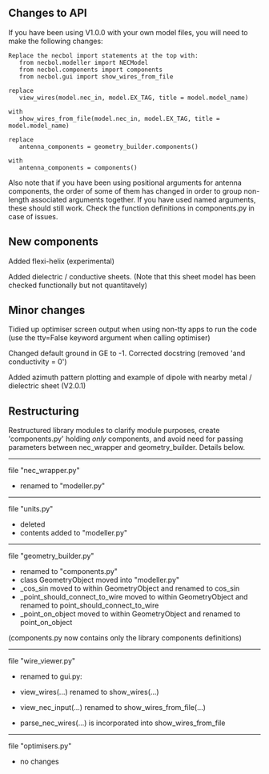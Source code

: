 ## Changes to API
If you have been using V1.0.0 with your own model files, you will need to make the following changes:

```
Replace the necbol import statements at the top with:
   from necbol.modeller import NECModel
   from necbol.components import components 
   from necbol.gui import show_wires_from_file

replace
   view_wires(model.nec_in, model.EX_TAG, title = model.model_name)

with
   show_wires_from_file(model.nec_in, model.EX_TAG, title = model.model_name)

replace
   antenna_components = geometry_builder.components()

with
   antenna_components = components()
```
Also note that if you have been using positional arguments for antenna components, the order of some of them has changed in order to group non-length associated arguments together. If you have used named arguments, these should still work. Check the function definitions in components.py in case of issues.

## New components
Added flexi-helix (experimental)

Added dielectric / conductive sheets. (Note that this sheet model has been checked functionally but not quantitavely)

## Minor changes
Tidied up optimiser screen output when using non-tty apps to run the code
   (use the tty=False keyword argument when calling optimiser)

Changed default ground in GE to -1. Corrected docstring (removed 'and conductivity = 0')

Added azimuth pattern plotting and example of dipole with nearby metal / dielectric sheet (V2.0.1)

## Restructuring
Restructured library modules to clarify module purposes, create 'components.py' holding *only* components, and avoid need for passing parameters between nec_wrapper and geometry_builder. Details below.

----------------------------
file "nec_wrapper.py"
-  renamed to "modeller.py"

---------------------------------
file "units.py"
- deleted
- contents added to "modeller.py"

---------------------------------------
file "geometry_builder.py" 
- renamed to "components.py"
- class GeometryObject moved into "modeller.py"
- _cos_sin moved to within GeometryObject and renamed to cos_sin
- _point_should_connect_to_wire moved to within GeometryObject and renamed to point_should_connect_to_wire
- _point_on_object moved to within GeometryObject and renamed to point_on_object

(components.py now contains only the library components definitions)

-----------------------------------
file "wire_viewer.py"
 - renamed to gui.py:

- view_wires(...) renamed to show_wires(...)
- view_nec_input(...) renamed to show_wires_from_file(...)
- parse_nec_wires(...) is incorporated into show_wires_from_file

-----------------------------------
file "optimisers.py" 
- no changes

